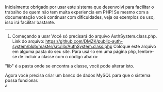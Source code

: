 Inicialmente obrigado por usar este sistema que desenvolvi para facilitar o trabalho de quem não tem muita experiencia em PHP!
Se mesmo com a documentação você continuar com dificuldades, veja os exemplos de uso, isso irá facilitar bastante.

---------------------------------------------------------
1. Começando a usar
  Você só precisará do arquivo AuthSystem.class.php.
  Link do arquivo: https://github.com/DMZK/public-auth-system/blob/master/src/lib/AuthSystem.class.php
  Coloque este arquivo em alguma pasta do seu site. Para usá-lo em uma página php, lembre-se de incluir a classe com o codigo abaixo:
  <?php require_once 'lib/AuthSystem.class.php'; ?>
  "lib" é a pasta onde se encontra a classe, você pode alterar isto.
  
  Agora você precisa criar um banco de dados MySQL para que o sistema possa funcionar.<br>a
